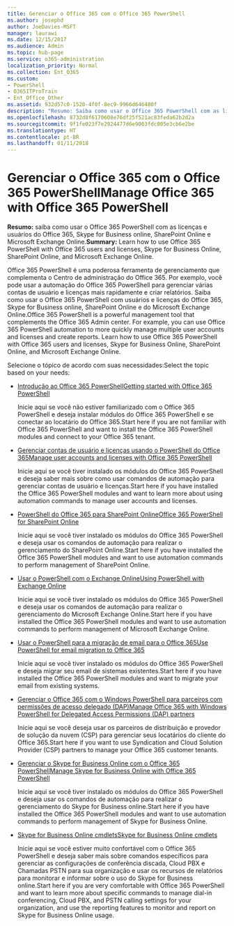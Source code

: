 ```yaml
---
title: Gerenciar o Office 365 com o Office 365 PowerShell
ms.author: josephd
author: JoeDavies-MSFT
manager: laurawi
ms.date: 12/15/2017
ms.audience: Admin
ms.topic: hub-page
ms.service: o365-administration
localization_priority: Normal
ms.collection: Ent_O365
ms.custom:
- PowerShell
- O365ITProTrain
- Ent_Office_Other
ms.assetid: 932d57c0-1520-4f0f-8ec9-9966d646480f
description: "Resumo: Saiba como usar o Office 365 PowerShell com as licenças e usuários do Office 365, Skype for Business online, SharePoint Online e Microsoft Exchange Online."
ms.openlocfilehash: 8732d8f6170608e76df25f521ac83feda62b2d2a
ms.sourcegitcommit: 9f1fe023f7e2924477d6e9003fdc805e3cb6e2be
ms.translationtype: HT
ms.contentlocale: pt-BR
ms.lasthandoff: 01/11/2018
---
```

# <a name="manage-office-365-with-office-365-powershell"></a><span data-ttu-id="4cb19-103">Gerenciar o Office 365 com o Office 365 PowerShell</span><span class="sxs-lookup"><span data-stu-id="4cb19-103">Manage Office 365 with Office 365 PowerShell</span></span>

 <span data-ttu-id="4cb19-104">**Resumo:** saiba como usar o Office 365 PowerShell com as licenças e usuários do Office 365, Skype for Business online, SharePoint Online e Microsoft Exchange Online.</span><span class="sxs-lookup"><span data-stu-id="4cb19-104">**Summary:** Learn how to use Office 365 PowerShell with Office 365 users and licenses, Skype for Business Online, SharePoint Online, and Microsoft Exchange Online.</span></span>
  
<span data-ttu-id="4cb19-p101">Office 365 PowerShell é uma poderosa ferramenta de gerenciamento que complementa o Centro de administração do Office 365. Por exemplo, você pode usar a automação do Office 365 PowerShell para gerenciar várias contas de usuário e licenças mais rapidamente e criar relatórios. Saiba como usar o Office 365 PowerShell com usuários e licenças do Office 365, Skype for Business online, SharePoint Online e do Microsoft Exchange Online.</span><span class="sxs-lookup"><span data-stu-id="4cb19-p101">Office 365 PowerShell is a powerful management tool that complements the Office 365 Admin center. For example, you can use Office 365 PowerShell automation to more quickly manage multiple user accounts and licenses and create reports. Learn how to use Office 365 PowerShell with Office 365 users and licenses, Skype for Business Online, SharePoint Online, and Microsoft Exchange Online.</span></span> 
  
<span data-ttu-id="4cb19-108">Selecione o tópico de acordo com suas necessidades:</span><span class="sxs-lookup"><span data-stu-id="4cb19-108">Select the topic based on your needs:</span></span>
  
- [<span data-ttu-id="4cb19-109">Introdução ao Office 365 PowerShell</span><span class="sxs-lookup"><span data-stu-id="4cb19-109">Getting started with Office 365 PowerShell</span></span>](getting-started-with-office-365-powershell.md)
    
    <span data-ttu-id="4cb19-110">Inicie aqui se você não estiver familiarizado com o Office 365 PowerShell e deseja instalar módulos do Office 365 PowerShell e se conectar ao locatário do Office 365.</span><span class="sxs-lookup"><span data-stu-id="4cb19-110">Start here if you are not familiar with Office 365 PowerShell and want to install the Office 365 PowerShell modules and connect to your Office 365 tenant.</span></span>
    
- [<span data-ttu-id="4cb19-111">Gerenciar contas de usuário e licenças usando o PowerShell do Office 365</span><span class="sxs-lookup"><span data-stu-id="4cb19-111">Manage user accounts and licenses with Office 365 PowerShell</span></span>](manage-user-accounts-and-licenses-with-office-365-powershell.md)
    
    <span data-ttu-id="4cb19-112">Inicie aqui se você tiver instalado os módulos do Office 365 PowerShell e deseja saber mais sobre como usar comandos de automação para gerenciar contas de usuário e licenças.</span><span class="sxs-lookup"><span data-stu-id="4cb19-112">Start here if you have installed the Office 365 PowerShell modules and want to learn more about using automation commands to manage user accounts and licenses.</span></span>
    
- <span data-ttu-id="4cb19-113">[PowerShell do Office 365 para SharePoint Online]((https://technet.microsoft.com/pt-BR/library/fp161362.aspx))</span><span class="sxs-lookup"><span data-stu-id="4cb19-113">[Office 365 PowerShell for SharePoint Online]((https://technet.microsoft.com/pt-BR/library/fp161362.aspx))</span></span>
    
    <span data-ttu-id="4cb19-114">Inicie aqui se você tiver instalado os módulos do Office 365 PowerShell e deseja usar os comandos de automação para realizar o gerenciamento do SharePoint Online.</span><span class="sxs-lookup"><span data-stu-id="4cb19-114">Start here if you have installed the Office 365 PowerShell modules and want to use automation commands to perform management of SharePoint Online.</span></span>
    
- [<span data-ttu-id="4cb19-115">Usar o PowerShell com o Exchange Online</span><span class="sxs-lookup"><span data-stu-id="4cb19-115">Using PowerShell with Exchange Online</span></span>](https://technet.microsoft.com/library/jj200677%28v=exchg.160%29.aspx)
    
    <span data-ttu-id="4cb19-116">Inicie aqui se você tiver instalado os módulos do Office 365 PowerShell e deseja usar os comandos de automação para realizar o gerenciamento do Microsoft Exchange Online.</span><span class="sxs-lookup"><span data-stu-id="4cb19-116">Start here if you have installed the Office 365 PowerShell modules and want to use automation commands to perform management of Microsoft Exchange Online.</span></span>
    
- [<span data-ttu-id="4cb19-117">Usar o PowerShell para a migração de email para o Office 365</span><span class="sxs-lookup"><span data-stu-id="4cb19-117">Use PowerShell for email migration to Office 365</span></span>](use-powershell-for-email-migration-to-office-365.md)
    
    <span data-ttu-id="4cb19-118">Inicie aqui se você tiver instalado os módulos do Office 365 PowerShell e deseja migrar seu email de sistemas existentes.</span><span class="sxs-lookup"><span data-stu-id="4cb19-118">Start here if you have installed the Office 365 PowerShell modules and want to migrate your email from existing systems.</span></span> 
    
- [<span data-ttu-id="4cb19-119">Gerenciar o Office 365 com o Windows PowerShell para parceiros com permissões de acesso delegado (DAP)</span><span class="sxs-lookup"><span data-stu-id="4cb19-119">Manage Office 365 with Windows PowerShell for Delegated Access Permissions (DAP) partners</span></span>](manage-office-365-with-windows-powershell-for-delegated-access-permissions-dap-p.md)
    
    <span data-ttu-id="4cb19-120">Inicie aqui se você deseja usar os parceiros de distribuição e provedor de solução da nuvem (CSP) para gerenciar seus locatários do cliente do Office 365.</span><span class="sxs-lookup"><span data-stu-id="4cb19-120">Start here if you want to use Syndication and Cloud Solution Provider (CSP) partners to manage your Office 365 customer tenants.</span></span> 
    
- [<span data-ttu-id="4cb19-121">Gerenciar o Skype for Business Online com o Office 365 PowerShell</span><span class="sxs-lookup"><span data-stu-id="4cb19-121">Manage Skype for Business Online with Office 365 PowerShell</span></span>](manage-skype-for-business-online-with-office-365-powershell.md)
    
    <span data-ttu-id="4cb19-122">Inicie aqui se você tiver instalado os módulos do Office 365 PowerShell e deseja usar os comandos de automação para realizar o gerenciamento do Skype for Business online.</span><span class="sxs-lookup"><span data-stu-id="4cb19-122">Start here if you have installed the Office 365 PowerShell modules and want to use automation commands to perform management of Skype for Business Online.</span></span>
    
- <span data-ttu-id="4cb19-123">[Skype for Business Online cmdlets]((http://technet.microsoft.com/library/141fbda3-992a-4eeb-9352-c6b0ffd760f6.aspx))</span><span class="sxs-lookup"><span data-stu-id="4cb19-123">[Skype for Business Online cmdlets]((http://technet.microsoft.com/library/141fbda3-992a-4eeb-9352-c6b0ffd760f6.aspx))</span></span>
    
    <span data-ttu-id="4cb19-124">Inicie aqui se você estiver muito confortável com o Office 365 PowerShell e deseja saber mais sobre comandos específicos para gerenciar as configurações de conferência discada, Cloud PBX e Chamadas PSTN para sua organização e usar os recursos de relatórios para monitorar e informar sobre o uso do Skype for Business online.</span><span class="sxs-lookup"><span data-stu-id="4cb19-124">Start here if you are very comfortable with Office 365 PowerShell and want to learn more about specific commands to manage dial-in conferencing, Cloud PBX, and PSTN calling settings for your organization, and use the reporting features to monitor and report on Skype for Business Online usage.</span></span>
    

